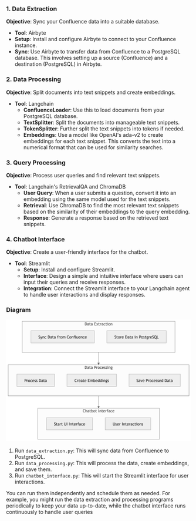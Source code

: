 ### 1. Data Extraction
**Objective**: Sync your Confluence data into a suitable database.

- **Tool**: Airbyte
- **Setup**: Install and configure Airbyte to connect to your Confluence instance.
- **Sync**: Use Airbyte to transfer data from Confluence to a PostgreSQL database. This involves setting up a source (Confluence) and a destination (PostgreSQL) in Airbyte.

### 2. Data Processing
**Objective**: Split documents into text snippets and create embeddings.

- **Tool**: Langchain
  - **ConfluenceLoader**: Use this to load documents from your PostgreSQL database.
  - **TextSplitter**: Split the documents into manageable text snippets.
  - **TokenSplitter**: Further split the text snippets into tokens if needed.
  - **Embeddings**: Use a model like OpenAI's ada-v2 to create embeddings for each text snippet. This converts the text into a numerical format that can be used for similarity searches.

### 3. Query Processing
**Objective**: Process user queries and find relevant text snippets.

- **Tool**: Langchain's RetrievalQA and ChromaDB
  - **User Query**: When a user submits a question, convert it into an embedding using the same model used for the text snippets.
  - **Retrieval**: Use ChromaDB to find the most relevant text snippets based on the similarity of their embeddings to the query embedding.
  - **Response**: Generate a response based on the retrieved text snippets.

### 4. Chatbot Interface
**Objective**: Create a user-friendly interface for the chatbot.

- **Tool**: Streamlit
  - **Setup**: Install and configure Streamlit.
  - **Interface**: Design a simple and intuitive interface where users can input their queries and receive responses.
  - **Integration**: Connect the Streamlit interface to your Langchain agent to handle user interactions and display responses.
 
### Diagram
![Workflow](diagram.png)

1. Run `data_extraction.py`: This will sync data from Confluence to PostgreSQL.
2. Run `data_processing.py`: This will process the data, create embeddings, and save them.
3. Run `chatbot_interface.py`: This will start the Streamlit interface for user interactions.

You can run them independently and schedule them as needed. For example, you might run the data extraction and processing programs periodically to keep your data up-to-date, while the chatbot interface runs continuously to handle user queries
